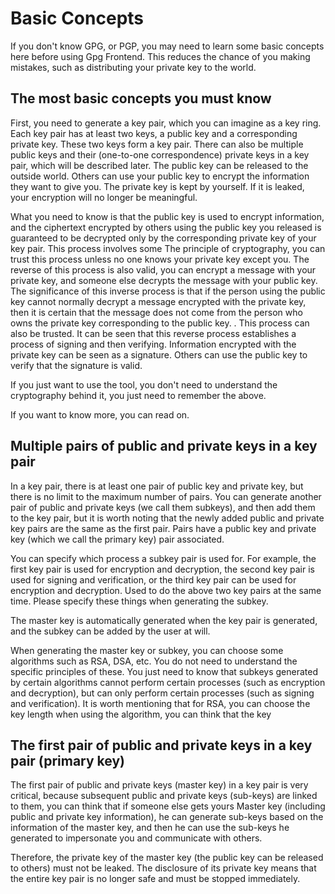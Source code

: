 # Basic Concepts

If you don't know GPG, or PGP, you may need to learn some basic concepts here before using Gpg Frontend. This reduces
the chance of you making mistakes, such as distributing your private key to the world.

## The most basic concepts you must know

First, you need to generate a key pair, which you can imagine as a key ring. Each key pair has at least two keys, a
public key and a corresponding private key. These two keys form a key pair. There can also be multiple public keys and
their (one-to-one correspondence) private keys in a key pair, which will be described later. The public key can be
released to the outside world. Others can use your public key to encrypt the information they want to give you. The
private key is kept by yourself. If it is leaked, your encryption will no longer be meaningful.

What you need to know is that the public key is used to encrypt information, and the ciphertext encrypted by others
using the public key you released is guaranteed to be decrypted only by the corresponding private key of your key pair.
This process involves some The principle of cryptography, you can trust this process unless no one knows your private
key except you. The reverse of this process is also valid, you can encrypt a message with your private key, and someone
else decrypts the message with your public key. The significance of this inverse process is that if the person using the
public key cannot normally decrypt a message encrypted with the private key, then it is certain that the message does
not come from the person who owns the private key corresponding to the public key. . This process can also be trusted.
It can be seen that this reverse process establishes a process of signing and then verifying. Information encrypted with
the private key can be seen as a signature. Others can use the public key to verify that the signature is valid.

If you just want to use the tool, you don't need to understand the cryptography behind it, you just need to remember the
above.

If you want to know more, you can read on.

## Multiple pairs of public and private keys in a key pair

In a key pair, there is at least one pair of public key and private key, but there is no limit to the maximum number of
pairs. You can generate another pair of public and private keys (we call them subkeys), and then add them to the key
pair, but it is worth noting that the newly added public and private key pairs are the same as the first pair. Pairs
have a public key and private key (which we call the primary key) pair associated.

You can specify which process a subkey pair is used for. For example, the first key pair is used for encryption and
decryption, the second key pair is used for signing and verification, or the third key pair can be used for encryption
and decryption. Used to do the above two key pairs at the same time. Please specify these things when generating the
subkey.

The master key is automatically generated when the key pair is generated, and the subkey can be added by the user at
will.

When generating the master key or subkey, you can choose some algorithms such as RSA, DSA, etc. You do not need to
understand the specific principles of these. You just need to know that subkeys generated by certain algorithms cannot
perform certain processes (such as encryption and decryption), but can only perform certain processes (such as signing
and verification). It is worth mentioning that for RSA, you can choose the key length when using the algorithm, you can
think that the key

## The first pair of public and private keys in a key pair (primary key)

The first pair of public and private keys (master key) in a key pair is very critical, because subsequent public and
private keys (sub-keys) are linked to them, you can think that if someone else gets yours Master key (including public
and private key information), he can generate sub-keys based on the information of the master key, and then he can use
the sub-keys he generated to impersonate you and communicate with others.

Therefore, the private key of the master key (the public key can be released to others) must not be leaked. The
disclosure of its private key means that the entire key pair is no longer safe and must be stopped immediately.
